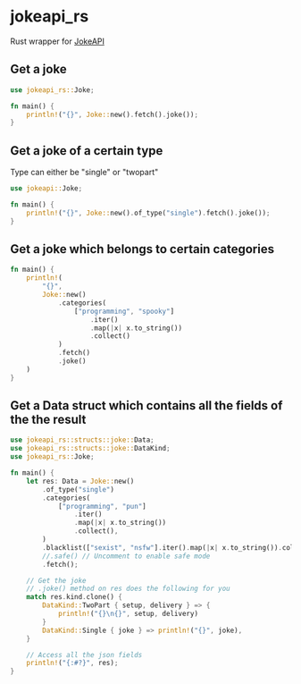 # jokeapi_rs

Rust wrapper for [JokeAPI](https://v2.jokeapi.dev/)

## Get a joke

```rust
use jokeapi_rs::Joke;

fn main() {
    println!("{}", Joke::new().fetch().joke());
}
```

## Get a joke of a certain type

Type can either be "single" or "twopart"

```rust
use jokeapi::Joke;

fn main() {
    println!("{}", Joke::new().of_type("single").fetch().joke());
}
```

## Get a joke which belongs to certain categories

```rust
fn main() {
    println!(
        "{}",
        Joke::new()
            .categories(
                ["programming", "spooky"]
                    .iter()
                    .map(|x| x.to_string())
                    .collect()
            )
            .fetch()
            .joke()
    )
}
```

## Get a Data struct which contains all the fields of the the result

```rust
use jokeapi_rs::structs::joke::Data;
use jokeapi_rs::structs::joke::DataKind;
use jokeapi_rs::Joke;

fn main() {
    let res: Data = Joke::new()
        .of_type("single")
        .categories(
            ["programming", "pun"]
                .iter()
                .map(|x| x.to_string())
                .collect(),
        )
        .blacklist(["sexist", "nsfw"].iter().map(|x| x.to_string()).collect())
        //.safe() // Uncomment to enable safe mode
        .fetch();

    // Get the joke
    // .joke() method on res does the following for you
    match res.kind.clone() {
        DataKind::TwoPart { setup, delivery } => {
            println!("{}\n{}", setup, delivery)
        }
        DataKind::Single { joke } => println!("{}", joke),
    }

    // Access all the json fields
    println!("{:#?}", res);
}
```
